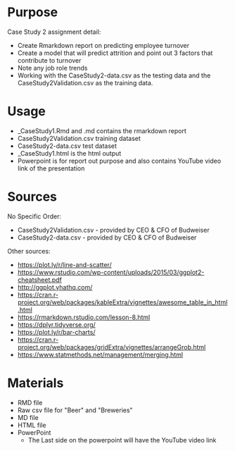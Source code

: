 # Purpose

Case Study 2 assignment detail:
  * Create Rmarkdown report on predicting employee turnover
  * Create a model that will predict attrition and point out 3 factors that contribute to turnover
  * Note any job role trends
  * Working with the CaseStudy2-data.csv as the testing data and the CaseStudy2Validation.csv as the training data.

# Usage

  * _CaseStudy1.Rmd and .md contains the rmarkdown report
  * CaseStudy2Validation.csv training dataset
  * CaseStudy2-data.csv test dataset
  * _CaseStudy1.html is the html output
  * Powerpoint is for report out purpose and also contains YouTube video link of the presentation

# Sources

No Specific Order:
  * CaseStudy2Validation.csv - provided by CEO & CFO of Budweiser
  * CaseStudy2-data.csv - provided by CEO & CFO of Budweiser

Other sources:
  * https://plot.ly/r/line-and-scatter/
  * https://www.rstudio.com/wp-content/uploads/2015/03/ggplot2-cheatsheet.pdf
  * http://ggplot.yhathq.com/
  * https://cran.r-project.org/web/packages/kableExtra/vignettes/awesome_table_in_html.html
  * https://rmarkdown.rstudio.com/lesson-8.html
  * https://dplyr.tidyverse.org/
  * https://plot.ly/r/bar-charts/
  * https://cran.r-project.org/web/packages/gridExtra/vignettes/arrangeGrob.html
  * https://www.statmethods.net/management/merging.html
  
# Materials
  * RMD file
  * Raw csv file for "Beer" and "Breweries"
  * MD file
  * HTML file
  * PowerPoint
      - The Last side on the powerpoint will have the YouTube video link

